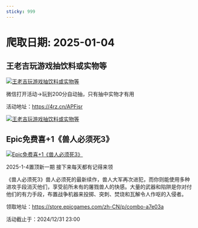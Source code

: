 ```yaml
---
sticky: 999
---
```

# 爬取日期: 2025-01-04
## 王老吉玩游戏抽饮料或实物等
<p>
    <a rel="nofollow" target="_blank" href="https://www.qqhjy6.xyz/caiji/data/images/2024-12-29/d69bc69642c264c569f8f06599570429.jpg"><img src="https://image.smallfawn.work/?url=https://www.qqhjy6.xyz/caiji/data/images/2024-12-29/d69bc69642c264c569f8f06599570429.jpg" title="王老吉玩游戏抽饮料或实物等 " alt="王老吉玩游戏抽饮料或实物等 " referrerpolicy="no-referrer"></a> 
</p>
<p>
    微信打开活动-&gt;玩到200分自动抽，只有抽中实物才有用
</p>
<p>
    活动地址：<a rel="nofollow" target="_blank" href="https://4rz.cn/APFjsr">https://4rz.cn/APFjsr</a> 
</p>
<p>
    <a rel="nofollow" target="_blank" href="https://www.qqhjy6.xyz/caiji/data/images/2024-12-29/800bd1bbbd34ad5007cf904799bc3eec.jpg"><img src="https://image.smallfawn.work/?url=https://www.qqhjy6.xyz/caiji/data/images/2024-12-29/800bd1bbbd34ad5007cf904799bc3eec.jpg" title="王老吉玩游戏抽饮料或实物等 " alt="王老吉玩游戏抽饮料或实物等 " referrerpolicy="no-referrer"></a> 
</p>

## Epic免费喜+1《兽人必须死3》
<p>
    <a rel="nofollow" target="_blank" href="https://www.qqhjy6.xyz/caiji/data/images/2024-12-31/a127606de8503bcdcf15f11473a39b67.jpg"><img src="https://image.smallfawn.work/?url=https://www.qqhjy6.xyz/caiji/data/images/2024-12-31/a127606de8503bcdcf15f11473a39b67.jpg" title="Epic免费喜+1《兽人必须死3》 " alt="Epic免费喜+1《兽人必须死3》 " referrerpolicy="no-referrer"></a> 
</p>
<p>2025-1-4置顶新一期 接下来每天都有记得来领</p>
<p>
    《兽人必须死3》兽人必须死的最新续作，兽人大军再次进犯，而你则能使用多种进攻手段消灭他们，享受前所未有的屠戮兽人的快感。大量的武器和陷阱是你对付他们的有力手段，布置战争机器来投掷、突刺、焚烧和瓦解令人作呕的入侵者。
</p>
<p>
    领取地址：<a rel="nofollow" target="_blank" href="https://store.epicgames.com/zh-CN/p/combo-a7e03a">https://store.epicgames.com/zh-CN/p/combo-a7e03a</a> 
</p>
<p>
    活动截止于：2024/12/31 23:00
</p>

